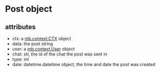 # Post object

## attributes

- ctx: a [mb.context.CTX](./ctx.md) object 
- data: the post string
- user: a [mb.context.User](./user.md) object 
- chat: str, the id of the chat the post was sent in 
- type: int
- date: datetime.datetime object, the time and date the post was created 
